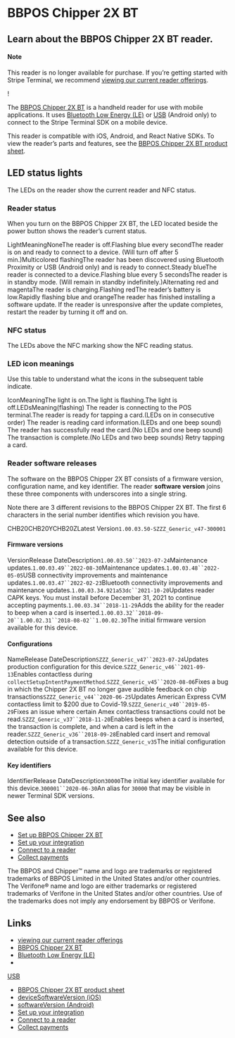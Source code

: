 # BBPOS Chipper 2X BT

## Learn about the BBPOS Chipper 2X BT reader.

#### Note

This reader is no longer available for purchase. If you’re getting started with
Stripe Terminal, we recommend [viewing our current reader
offerings](https://docs.stripe.com/terminal/payments/setup-reader).

!

The [BBPOS Chipper 2X
BT](https://docs.stripe.com/terminal/payments/setup-reader/bbpos-chipper2xbt) is
a handheld reader for use with mobile applications. It uses [Bluetooth Low
Energy
(LE)](https://docs.stripe.com/terminal/payments/connect-reader?reader-type=bluetooth)
or
[USB](https://docs.stripe.com/terminal/payments/connect-reader?terminal-sdk-platform=android&reader-type=usb)
(Android only) to connect to the Stripe Terminal SDK on a mobile device.

This reader is compatible with iOS, Android, and React Native SDKs. To view the
reader’s parts and features, see the [BBPOS Chipper 2X BT product
sheet](https://d37ugbyn3rpeym.cloudfront.net/terminal/product-sheets/c2xbt_product_sheet.pdf).

## LED status lights

The LEDs on the reader show the current reader and NFC status.

### Reader status

When you turn on the BBPOS Chipper 2X BT, the LED located beside the power
button shows the reader’s current status.

LightMeaningNoneThe reader is off.Flashing blue every secondThe reader is on and
ready to connect to a device. (Will turn off after 5 min.)Multicolored
flashingThe reader has been discovered using Bluetooth Proximity or USB (Android
only) and is ready to connect.Steady blueThe reader is connected to a
device.Flashing blue every 5 secondsThe reader is in standby mode. (Will remain
in standby indefinitely.)Alternating red and magentaThe reader is
charging.Flashing redThe reader’s battery is low.Rapidly flashing blue and
orangeThe reader has finished installing a software update. If the reader is
unresponsive after the update completes, restart the reader by turning it off
and on.
### NFC status

The LEDs above the NFC marking show the NFC reading status.

### LED icon meanings

Use this table to understand what the icons in the subsequent table indicate.

IconMeaningThe light is on.The light is flashing.The light is
off.LEDsMeaning(flashing) The reader is connecting to the POS terminal.The
reader is ready for tapping a card.(LEDs on in consecutive order) The reader is
reading card information.(LEDs and one beep sound) The reader has successfully
read the card.(No LEDs and one beep sound) The transaction is complete.(No LEDs
and two beep sounds) Retry tapping a card.
### Reader software releases

The software on the BBPOS Chipper 2X BT consists of a firmware version,
configuration name, and key identifier. The reader **software version** joins
these three components with underscores into a single string.

Note there are 3 different revisions to the BBPOS Chipper 2X BT. The first 6
characters in the serial number identifies which revision you have.

CHB20CHB20YCHB20ZLatest Version`1.00.03.50-SZZZ_Generic_v47-300001`
#### Firmware versions

VersionRelease DateDescription`1.00.03.50``2023-07-24`Maintenance
updates.`1.00.03.49``2022-08-30`Maintenance updates.`1.00.03.48``2022-05-05`USB
connectivity improvements and maintenance
updates.`1.00.03.47``2022-02-23`Bluetooth connectivity improvements and
maintenance updates.`1.00.03.34.921a53dc``2021-10-20`Updates reader CAPK keys.
You must install before December 31, 2021 to continue accepting
payments.`1.00.03.34``2018-11-29`Adds the ability for the reader to beep when a
card is inserted.`1.00.03.32``2018-09-20``1.00.02.31``2018-08-02``1.00.02.30`The
initial firmware version available for this device.
#### Configurations

NameRelease DateDescription`SZZZ_Generic_v47``2023-07-24`Updates production
configuration for this device.`SZZZ_Generic_v46``2021-09-13`Enables contactless
during `collectSetupIntentPaymentMethod`.`SZZZ_Generic_v45``2020-08-06`Fixes a
bug in which the Chipper 2X BT no longer gave audible feedback on chip
transactions`SZZZ_Generic_v44``2020-06-25`Updates American Express CVM
contactless limit to $200 due to Covid-19.`SZZZ_Generic_v40``2019-05-29`Fixes an
issue where certain Amex contactless transactions could not be
read.`SZZZ_Generic_v37``2018-11-20`Enables beeps when a card is inserted, the
transaction is complete, and when a card is left in the
reader.`SZZZ_Generic_v36``2018-09-28`Enabled card insert and removal detection
outside of a transaction.`SZZZ_Generic_v35`The initial configuration available
for this device.
#### Key identifiers

IdentifierRelease DateDescription`30000`The initial key identifier available for
this device.`300001``2020-06-30`An alias for `30000` that may be visible in
newer Terminal SDK versions.
## See also

- [Set up BBPOS Chipper 2X
BT](https://docs.stripe.com/terminal/payments/setup-reader/bbpos-chipper2xbt)
- [Set up your
integration](https://docs.stripe.com/terminal/payments/setup-integration)
- [Connect to a
reader](https://docs.stripe.com/terminal/payments/connect-reader)
- [Collect
payments](https://docs.stripe.com/terminal/payments/collect-card-payment)

The BBPOS and Chipper™ name and logo are trademarks or registered trademarks of
BBPOS Limited in the United States and/or other countries. The Verifone® name
and logo are either trademarks or registered trademarks of Verifone in the
United States and/or other countries. Use of the trademarks does not imply any
endorsement by BBPOS or Verifone.

## Links

- [viewing our current reader
offerings](https://docs.stripe.com/terminal/payments/setup-reader)
- [BBPOS Chipper 2X
BT](https://docs.stripe.com/terminal/payments/setup-reader/bbpos-chipper2xbt)
- [Bluetooth Low Energy
(LE)](https://docs.stripe.com/terminal/payments/connect-reader?reader-type=bluetooth)
-
[USB](https://docs.stripe.com/terminal/payments/connect-reader?terminal-sdk-platform=android&reader-type=usb)
- [BBPOS Chipper 2X BT product
sheet](https://d37ugbyn3rpeym.cloudfront.net/terminal/product-sheets/c2xbt_product_sheet.pdf)
- [deviceSoftwareVersion
(iOS)](https://stripe.dev/stripe-terminal-ios/docs/Classes/SCPReader.html#/c:objc(cs)SCPReader(py)deviceSoftwareVersion)
- [softwareVersion
(Android)](https://stripe.dev/stripe-terminal-android/external/com.stripe.stripeterminal.external.models/-reader/software-version.html)
- [Set up your
integration](https://docs.stripe.com/terminal/payments/setup-integration)
- [Connect to a
reader](https://docs.stripe.com/terminal/payments/connect-reader)
- [Collect
payments](https://docs.stripe.com/terminal/payments/collect-card-payment)